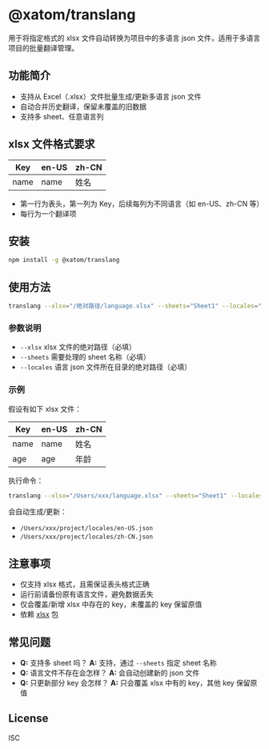 # @xatom/translang

用于将指定格式的 xlsx 文件自动转换为项目中的多语言 json 文件，适用于多语言项目的批量翻译管理。

## 功能简介
- 支持从 Excel（.xlsx）文件批量生成/更新多语言 json 文件
- 自动合并历史翻译，保留未覆盖的旧数据
- 支持多 sheet、任意语言列

## xlsx 文件格式要求
| Key  | en-US | zh-CN |
|------|-------|-------|
| name | name  | 姓名  |

- 第一行为表头，第一列为 Key，后续每列为不同语言（如 en-US、zh-CN 等）
- 每行为一个翻译项

## 安装

```bash
npm install -g @xatom/translang
```

## 使用方法

```bash
translang --xlsx="/绝对路径/language.xlsx" --sheets="Sheet1" --locales="/绝对路径/your_project/locales"
```

### 参数说明
- `--xlsx`    xlsx 文件的绝对路径（必填）
- `--sheets`  需要处理的 sheet 名称（必填）
- `--locales` 语言 json 文件所在目录的绝对路径（必填）

### 示例
假设有如下 xlsx 文件：

| Key  | en-US | zh-CN |
|------|-------|-------|
| name | name  | 姓名  |
| age  | age   | 年龄  |

执行命令：

```bash
translang --xlsx="/Users/xxx/language.xlsx" --sheets="Sheet1" --locales="/Users/xxx/project/locales"
```

会自动生成/更新：
- `/Users/xxx/project/locales/en-US.json`
- `/Users/xxx/project/locales/zh-CN.json`

## 注意事项
- 仅支持 xlsx 格式，且需保证表头格式正确
- 运行前请备份原有语言文件，避免数据丢失
- 仅会覆盖/新增 xlsx 中存在的 key，未覆盖的 key 保留原值
- 依赖 [xlsx](https://www.npmjs.com/package/xlsx) 包

## 常见问题
- **Q:** 支持多 sheet 吗？
  **A:** 支持，通过 `--sheets` 指定 sheet 名称
- **Q:** 语言文件不存在会怎样？
  **A:** 会自动创建新的 json 文件
- **Q:** 只更新部分 key 会怎样？
  **A:** 只会覆盖 xlsx 中有的 key，其他 key 保留原值

## License

ISC
